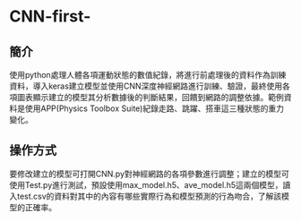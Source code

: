 # CNN-first-

## 簡介
使用python處理人體各項運動狀態的數值紀錄，將進行前處理後的資料作為訓練資料，導入keras建立模型並使用CNN深度神經網路進行訓練、驗證，最終使用各項圖表顯示建立的模型其分析數據後的判斷結果，回饋到網路的調整依據。範例資料是使用APP(Physics Toolbox Suite)紀錄走路、跳躍、搭車這三種狀態的重力變化。

## 操作方式
要修改建立的模型可打開CNN.py對神經網路的各項參數進行調整；建立的模型可使用Test.py進行測試，預設使用max_model.h5、ave_model.h5這兩個模型，讀入test.csv的資料對其中的內容有哪些實際行為和模型預測的行為吻合，了解該模型的正確率。
